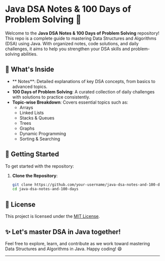 
# Java DSA Notes & 100 Days of Problem Solving 🚀

Welcome to the **Java DSA Notes & 100 Days of Problem Solving** repository! This repo is a complete guide to mastering Data Structures and Algorithms (DSA) using Java. With organized notes, code solutions, and daily challenges, it aims to help you strengthen your DSA skills and problem-solving abilities.

## 📘 What's Inside
- ** Notes**: Detailed explanations of key DSA concepts, from basics to advanced topics.
- **100 Days of Problem Solving**: A curated collection of daily challenges with solutions to practice consistently.
- **Topic-wise Breakdown**: Covers essential topics such as:
  - Arrays
  - Linked Lists
  - Stacks & Queues
  - Trees
  - Graphs
  - Dynamic Programming
  - Sorting & Searching

## 🚀 Getting Started
To get started with the repository:
1. **Clone the Repository**:
   ```bash
   git clone https://github.com/your-username/java-dsa-notes-and-100-days.git
   cd java-dsa-notes-and-100-days
## 📜 License
This project is licensed under the [MIT License](LICENSE).

## ✨ Let's master DSA in Java together!
Feel free to explore, learn, and contribute as we work toward mastering Data Structures and Algorithms in Java. Happy coding! 😄
****
